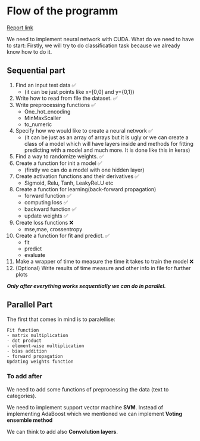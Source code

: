 # Flow of the programm

[Report link](https://www.overleaf.com/5644215827cjqmysvcmkwr#fcb819)

We need to implement neural network with CUDA.
What do we need to have to start:
Firstly, we will try to do classification task because we already know how to do it.

## Sequential part

1. Find an input test data :white_check_mark:
	- (it can be just points like x=[0,0] and y={0,1}) 
2. Write how to read from file the dataset. :white_check_mark:
3. Write preprocessing functions :white_check_mark:
	- One_hot_encoding
	- MinMaxScaller
	- to_numeric
4. Specify how we would like to create a neural network  :white_check_mark:
	- (it can be just as an array of arrays but it is ugly or we can create a class of a model
which will have layers inside and methods for fitting predicting with a model and much more.
It is done like this in keras)
5. Find a way to randomize weights. :white_check_mark: 
6. Create a function for init a model 	 :white_check_mark:
    - (firstly we can do a model with one hidden layer)
7. Create activation functions and their derivatives :white_check_mark:
	- Sigmoid, Relu, Tanh, LeakyReLU etc
8. Create a function for learning(back-forward propagation)
	- forward function :white_check_mark:
	- computing loss :white_check_mark:
	- backward function :white_check_mark:
	- update weights :white_check_mark:
9. Create loss functions :x:
	- mse,mae, crossentropy
10. Create a function for fit and predict. :white_check_mark:
	- fit
	- predict
	- evaluate
11. Make a wrapper of time to measure the time it takes to train the model :x:
12. (Optional) Write results of time measure and other info in file for further plots

___Only after everything works sequentially we can do in parallel.___

## Parallel Part

The first that comes in mind is to paralellise:
	
	Fit function
	- matrix multiplication
	- dot product
	- element-wise multiplication
	- bias addition
	- forward propagation
	Updating weights function

### To add after

We need to add some functions of preprocessing the data (text to categories).

We need to implement support vector machine **SVM**.
Instead of implementing AdaBoost which we mentioned we can implement __Voting ensemble method__


We can think to add also **Convolution layers**.




